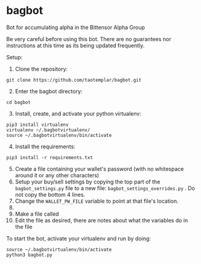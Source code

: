 # bagbot
Bot for accumulating alpha in the Bittensor Alpha Group

Be very careful before using this bot.  There are no guarantees nor instructions at this time as its being updated frequently.

Setup:

1. Clone the repository:

```
git clone https://github.com/taotemplar/bagbot.git
```


2. Enter the bagbot directory:

```
cd bagbot
```

3. Install, create, and activate your python virtualenv:

```
pip3 install virtualenv
virtualenv ~/.bagbotvirtualenv/
source ~/.bagbotvirtualenv/bin/activate

```

4. Install the requirements:

```
pip3 install -r requirements.txt
```

5. Create a file containing your wallet's password (with no whitespace around it or any other characters)
6. Setup your buy/sell settings by copying the top part of the `bagbot_settings.py` file to a new file: `bagbot_settings_overrides.py` . Do not copy the bottom 4 lines.
7. Change the `WALLET_PW_FILE` variable to point at that file's location.
8. 
9. Make a file called 
10. Edit the file as desired, there are notes about what the variables do in the file


To start the bot, activate your virtualenv and run by doing:

```
source ~/.bagbotvirtualenv/bin/activate
python3 bagbot.py
```
